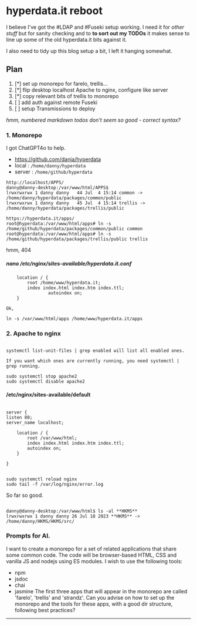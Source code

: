 # hyperdata.it reboot

I believe I've got the #LDAP and #Fuseki setup working. I need it for _other stuff_ but for sanity checking and to **to sort out my TODOs** it makes sense to line up some of the old hyperdata.it bits against it.

I also need to tidy up this blog setup a bit, I left it hanging somewhat.

## Plan

1. [*] set up monorepo for farelo, trellis...
2. [*] flip desktop localhost Apache to nginx, configure like server
3. [*] copy relevant bits of trellis to monorepo
4. [ ] add auth against remote Fuseki
5. [ ] setup Transmissions to deploy

_hmm, numbered markdown todos don't seem so good - correct syntax?_

### 1. Monorepo

I got ChatGPT4o to help.

- https://github.com/danja/hyperdata
- local : `/home/danny/hyperdata`
- server : `/home/github/hyperdata`

```
http://localhost/APPS/
danny@danny-desktop:/var/www/html/APPS$
lrwxrwxrwx 1 danny danny   44 Jul  4 15:14 common -> /home/danny/hyperdata/packages/common/public
lrwxrwxrwx 1 danny danny   45 Jul  4 15:14 trellis -> /home/danny/hyperdata/packages/trellis/public

https://hyperdata.it/apps/
root@hyperdata:/var/www/html/apps# ln -s /home/github/hyperdata/packages/common/public common
root@hyperdata:/var/www/html/apps# ln -s /home/github/hyperdata/packages/trellis/public trellis
```

hmm, 404

##### nano /etc/nginx/sites-available/hyperdata.it.conf

```
    location / {
        root /home/www/hyperdata.it;
        index index.html index.htm index.ttl;
                autoindex on;
    }

Ok,

ln -s /var/www/html/apps /home/www/hyperdata.it/apps
```

### 2. Apache to nginx

```

systemctl list-unit-files | grep enabled will list all enabled ones.

If you want which ones are currently running, you need systemctl | grep running.

sudo systemctl stop apache2
sudo systemctl disable apache2

```

#### /etc/nginx/sites-available/default

```

server {
listen 80;
server_name localhost;

    location / {
        root /var/www/html;
        index index.html index.htm index.ttl;
        autoindex on;
    }

}

```

```

sudo systemctl reload nginx
sudo tail -f /var/log/nginx/error.log

```

So far so good.

```

danny@danny-desktop:/var/www/html$ ls -al **HKMS**
lrwxrwxrwx 1 danny danny 26 Jul 18 2023 **HKMS** -> /home/danny/HKMS/HKMS/src/

```

### Prompts for AI.

I want to create a monorepo for a set of related applications that share some common code. The code will be browser-based HTML, CSS and vanilla JS and nodejs using ES modules. I wish to use the following tools:

- npm
- jsdoc
- chai
- jasmine
  The first three apps that will appear in the monorepo are called 'farelo', 'trellis' and 'strandz'. Can you advise on how to set up the monorepo and the tools for these apps, with a good dir structure, following best practices?

---

```

```
